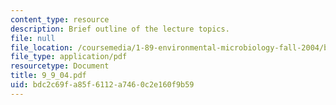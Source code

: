 ```yaml
---
content_type: resource
description: Brief outline of the lecture topics.
file: null
file_location: /coursemedia/1-89-environmental-microbiology-fall-2004/bdc2c69fa85f6112a7460c2e160f9b59_9_9_04.pdf
file_type: application/pdf
resourcetype: Document
title: 9_9_04.pdf
uid: bdc2c69f-a85f-6112-a746-0c2e160f9b59
---
```

